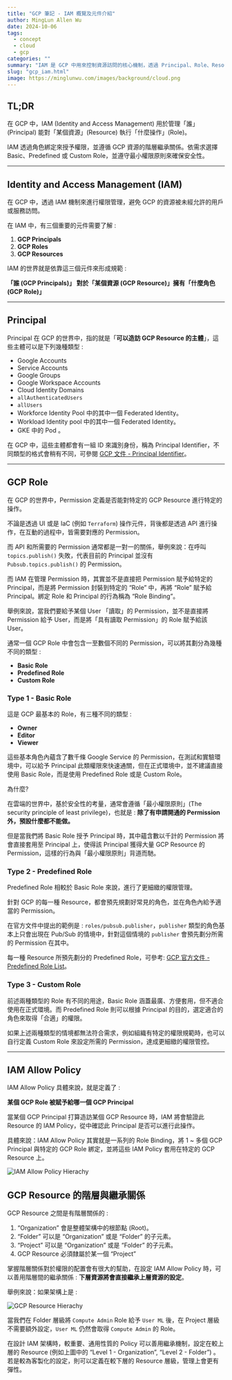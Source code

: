 ```yaml
---
title: "GCP 筆記 - IAM 概覽及元件介紹"
author: MingLun Allen Wu
date: 2024-10-06
tags:
  - concept
  - cloud
  - gcp
categories: ""
summary: "IAM 是 GCP 中用來控制資源訪問的核心機制，透過 Principal、Role、Resource 三個要素的互動來管理權限。" 
slug: "gcp_iam.html"
image: https://minglunwu.com/images/background/cloud.png
---
```


## TL;DR

在 GCP 中，IAM (Identity and Access Management) 用於管理「誰」(Principal) 能對「某個資源」(Resource) 執行「什麼操作」(Role)。

IAM 透過角色綁定來授予權限，並遵循 GCP 資源的階層繼承關係。依需求選擇 Basic、Predefined 或 Custom Role，並遵守最小權限原則來確保安全性。

---

## Identity and Access Management (IAM)

在 GCP 中，透過 IAM 機制來進行權限管理，避免 GCP 的資源被未經允許的用戶或服務訪問。

在 IAM 中，有三個重要的元件需要了解 :

1. **GCP Principals**
2. **GCP Roles**
3. **GCP Resources**

IAM 的世界就是依靠這三個元件來形成規範 :

**「誰 (GCP Principals)」 對於「某個資源 (GCP Resource)」擁有「什麼角色(GCP Role)」**

---

## Principal

Principal 在 GCP 的世界中，指的就是「**可以造訪 GCP Resource 的主體**」，這些主體可以是下列幾種類型 :

+ Google Accounts
+ Service Accounts
+ Google Groups
+ Google Workspace Accounts
+ Cloud Identity Domains
+ `allAuthenticatedUsers`
+ `allUsers`
+ Workforce Identity Pool 中的其中一個 Federated Identity。
+ Workload Identity pool 中的其中一個 Federated Identity。
+ GKE 中的 Pod 。

在 GCP 中，這些主體都會有一組 ID 來識別身份，稱為 Principal Identifier，不同類型的格式會稍有不同，可參閱 [GCP 文件 - Principal Identifier](https://cloud.google.com/iam/docs/principal-identifiers)。

---

## GCP Role

在 GCP 的世界中，Permission 定義是否能對特定的 GCP Resource 進行特定的操作。

不論是透過 UI 或是 IaC (例如 `Terraform`) 操作元件，背後都是透過 API 進行操作，在互動的過程中，皆需要對應的 Permission。

而 API 和所需要的 Permission 通常都是一對一的關係，舉例來說：在呼叫 `topics.publish()` 失敗，代表目前的 Principal 並沒有 `Pubsub.topics.publish()` 的 Permission。

而 IAM 在管理 Permission 時，其實並不是直接把 Permission 賦予給特定的 Principal，而是將 Permission 封裝到特定的 “Role” 中，再將 “Role” 賦予給 Principal。綁定 Role 和 Principal 的行為稱為 “Role Binding”。

舉例來說，當我們要給予某個 User 「讀取」的 Permission，並不是直接將 Permission 給予 User，而是將「具有讀取 Permission」的 Role 賦予給該 User。

通常一個 GCP Role 中會包含一至數個不同的 Permission，可以將其劃分為幾種不同的類型 :

+ **Basic Role**
+ **Predefined Role**
+ **Custom Role**

### Type 1 - Basic Role

這是 GCP 最基本的 Role，有三種不同的類型 :

+ **Owner**
+ **Editor**
+ **Viewer**

這些基本角色內蘊含了數千條 Google Service 的 Permission，在測試和實驗環境中，可以給予 Principal 此類權限來快速通關，但在正式環境中，並不建議直接使用 Basic Role，而是使用 Predefined Role 或是 Custom Role。

為什麼?

在雲端的世界中，基於安全性的考量，通常會遵循「最小權限原則」(The security principle of least privilege)，也就是 : **除了有申請開通的 Permission 外，預設什麼都不能做。**

但是當我們將 Basic Role 授予 Principal 時，其中蘊含數以千計的 Permission 將會直接套用至 Principal 上，使得該 Principal 獲得大量 GCP Resource 的 Permission，這樣的行為與「最小權限原則」背道而馳。

### Type 2 - Predefined Role

Predefined Role 相較於 Basic Role 來說，進行了更細緻的權限管理。

針對 GCP 的每一種 Resource，都會預先規劃好常見的角色，並在角色內給予適當的 Permission。

在官方文件中提出的範例是 : `roles/pubsub.publisher`，`publisher` 類型的角色基本上只會出現在 Pub/Sub 的情境中，針對這個情境的 `publisher` 會預先劃分所需的 Permission 在其中。

每一種 Resource 所預先劃分的 Predefined Role，可參考: [GCP 官方文件 - Predefined Role List](https://cloud.google.com/iam/docs/understanding-roles)。

### Type 3 - Custom Role

前述兩種類型的 Role 有不同的用途，Basic Role 涵蓋最廣、方便套用，但不適合使用在正式環境。而 Predefined Role 則可以根據 Principal 的目的，選定適合的角色來取得「合適」的權限。

如果上述兩種類型的情境都無法符合需求，例如組織有特定的權限規範時，也可以自行定義 Custom Role 來設定所需的 Permission，達成更細緻的權限管控。

---

## IAM Allow Policy

IAM Allow Policy 具體來說，就是定義了 :

**某個 GCP Role 被賦予給哪一個 GCP Principal**

當某個 GCP Principal 打算造訪某個 GCP Resource 時，IAM 將會驗證此 Resource 的 IAM Policy，從中確認此 Principal 是否可以進行此操作。

具體來說：IAM Allow Policy 其實就是一系列的 Role Binding，將 1 ~ 多個 GCP Principal 與特定的 GCP Role 綁定，並將這些 IAM Policy 套用在特定的 GCP Resource 上。

![IAM Allow Policy Hierachy](https://minglunwu.com/images/20241006/iam_hierachy.png)

## GCP Resource 的階層與繼承關係

GCP Resource 之間是有階層關係的 :

1. “Organization” 會是整體架構中的根節點 (Root)。
2. “Folder” 可以是 “Organization” 或是 “Folder” 的子元素。
3. “Project” 可以是 “Organization” 或是 “Folder” 的子元素。
4. GCP Resource 必須隸屬於某一個 “Project”

掌握階層關係對於權限的配置會有很大的幫助，在設定 IAM Allow Policy 時，可以善用階層間的繼承關係 : **下層資源將會直接繼承上層資源的設定**。

舉例來說：如果架構上是 :

![GCP Resource Hierachy](https://minglunwu.com/images/20241006/resource_hierachy.png)

當我們在 Folder 層級將 `Compute Admin` Role 給予 `User ML` 後，在 Project 層級不需要額外設定，`User ML` 仍然會取得 `Compute Admin` 的 Role。

在設計 IAM 架構時，較重要、通用性質的 Policy 可以善用繼承機制，設定在較上層的 Resource (例如上圖中的 “Level 1 - Organization”, “Level 2 - Folder”) 。若是較為客製化的設定，則可以定義在較下層的 Resource 層級，管理上會更有彈性。
